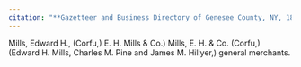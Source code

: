 ```yaml
---
citation: "**Gazetteer and Business Directory of Genesee County, NY, 1869-70** via [ancestry.com](https://www.ancestry.com/imageviewer/collections/2469/41199_1220706242_4221-00194?treeid=&personid=&rc=&usePUB=true&_phsrc=GfK30&_phstart=successSource&pId=1440026982)."
---
```

Mills, Edward H., (Corfu,) E. H. Mills & Co.)
Mills, E. H. & Co. (Corfu,) (Edward H. Mills, Charles M. Pine and James M. Hillyer,) general merchants.